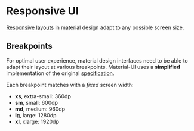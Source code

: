 # Responsive UI

[Responsive layouts](https://material.io/guidelines/layout/responsive-ui.html) in material design adapt to any possible screen size.

## Breakpoints

For optimal user experience, material design interfaces need to be able to adapt their layout at various breakpoints.
Material-UI uses a **simplified** implementation of the original [specification](https://material.io/guidelines/layout/responsive-ui.html#responsive-ui-breakpoints).

Each breakpoint matches with a *fixed* screen width:
- **xs**, extra-small: 360dp
- **sm**, small: 600dp
- **md**, medium: 960dp
- **lg**, large: 1280dp
- **xl**, xlarge: 1920dp

